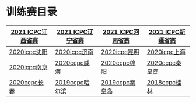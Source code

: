 # 训练赛目录

| [2021 ICPC江西省赛](https://ac.nowcoder.com/acm/contest/21592) | [2021 ICPC辽宁省赛](https://ac.nowcoder.com/acm/contest/22352) | [2021 ICPC河南省赛](https://ac.nowcoder.com/acm/contest/17148) | [2021 ICPC新疆省赛 ](https://ac.nowcoder.com/acm/contest/22754) |
| ---------------------------------------------------------- | ---------------------------------------------------------- | ---------------------------------------------------------- | ----------------------------------------------------------- |
| [2020icpc沈阳](https://ac.nowcoder.com/acm/contest/18713)    | [2020icpc济南](https://ac.nowcoder.com/acm/contest/10662)    | [2020icpc昆明](https://ac.nowcoder.com/acm/contest/12548)    | [2020icpc上海](https://ac.nowcoder.com/acm/contest/9925)      |
| [2020icpc南京](https://ac.nowcoder.com/acm/contest/10272)    | [2020ccpc威海](https://codeforces.com/gym/102798)            | [2020ccpc绵阳](https://codeforces.com/gym/102822)            | [2020ccpc秦皇岛](https://codeforces.com/gym/102769)            |
| [2020ccpc长春](https://codeforces.com/gym/102832)            | [2019ccpc哈尔滨](https://codeforces.com/gym/102394)           | [2019ccpc秦皇岛](https://codeforces.com/gym/102361)           | [2018ccpc桂林](https://codeforces.com/gym/102823)             |
